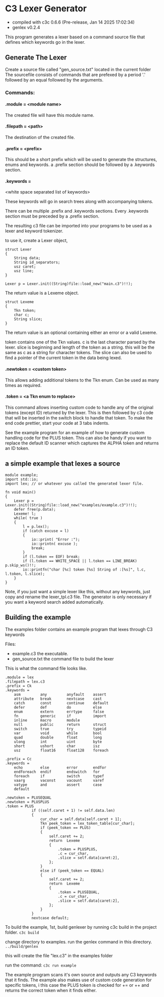 # C3 Lexer Generator

* compiled with c3c  0.6.6 (Pre-release, Jan 14 2025 17:02:34)
* genlex v0.2.4

This program generates a lexer based on a command source file that defines which keywords
go in the lexer.

## Generate The Lexer

Create a source file called "gen_source.txt" located in the current folder
The sourcefile consists of commands that are prefexed by a period '.' followed
by an equal followed by the arguments.

### Commands:

#### .module = \<module name\>

The created file will have this module name.

#### .filepath = \<path\>

The destination of the created file.

#### .prefix = \<prefix\>

This should be a short prefix which will be used to generate the structures, enums
and keywords. a .prefix section should be followed by a .keywords section.

#### .keywords =
\<white space separated list of keywords\>

These keywords will go in search trees along with accompanying tokens.

There can be multiple .prefix and .keywords sections. Every .keywords section must be
preceded by a .prefix section.

The resulting c3 file can be imported into your programs to be used as a lexer and
keyword tokenizer.



to use it, create a Lexer object,

```
struct Lexer
{
	String data;
	String id_separators;
	usz caret;
	usz line;
}

Lexer p = Lexer.init((String)file::load_new("main.c3")!!);

```


The return value is a Lexeme object.

```
struct Lexeme
{
	Tkn token;
	char c;
	String slice;
}
```

The return value is an optional containing either an error or a valid Lexeme.

token contains one of the Tkn values.
c is the last character parsed by the lexer.
slice is beginning and length of the token as a string. this will be the same as c as a string for character tokens.
The slice can also be used to find a pointer of the current token in the data being lexed.

#### .newtoken = \<custom token\>

This allows adding additional tokens to the Tkn enum.
Can be used as many times as required.

#### .token = \<a Tkn enum to replace\>

This command allows inserting custom code to handle any of the original tokens (except ID) returned by the lexer.
This is then followed by c3 code that will be inserted in the switch block to handle that token.
To make the end code prettier, start your code at 3 tabs indents.

See the example program for an example of how to generate custom handling code for the PLUS token.
This can also be handy if you want to replace the default ID scanner which captures the ALPHA token
and returns an ID token.

## a simple example that lexes a source

```
module example;
import std::io;
import lex; // or whatever you called the generated lexer file.

fn void main()
{
	Lexer p = Lexer.init((String)file::load_new("examples/example.c3")!!);
	defer free(p.data);
	Lexeme! l;
	while( true )
	{
		l = p.lex();
		if (catch excuse = l)
		{
			io::print( "Error :");
			io::printn( excuse );
			break;
		}
		if (l.token == EOF) break;
		if (l.token == WHITE_SPACE || l.token == LINE_BREAK) p.skip_ws()!!;
		io::printfn("char [%c] token [%s] String of :[%s]", l.c, l.token, l.slice);
	}
}
```

Note, if you just want a simple lexer like this, without any keywords, just copy
and rename the lexer_tpl.c3 file. The generator is only necessary if you want
a keyword search added automatically.

## Building the example

The examples folder contains an example program that lexes through C3 keywords

Files:
* example.c3 the executable.
* gen_source.txt the command file to build the lexer

This is what the command file looks like.

```
.module = lex
.filepath = lex.c3
.prefix = Ck
.keywords =
	asm			any			anyfault	assert
	attribute	break		nextcase	cast
	catch		const		continue	default
	defer		def 		do 			else
	enum		extern		errtype		false
	fn			generic		if			import
	inline 		macro		module 		
	null		public		return		struct
	switch		true		try 		typeid
	var 		void 		while		bool
	quad 		double 		float 		long
	ulong 		int			uint 		byte
	short 		ushort 		char 		isz
	usz			float16 	float128 	foreach

.prefix = Cc
.keywords = 
	echo 		else 		error 		endfor
	endforeach 	endif		endswitch	for
	foreach 	if 			switch 		typef
	vaarg 		vaconst 	vacount 	varef
	vatype		and 		assert 		case
	default

.newtoken = PLUSEQUAL
.newtoken = PLUSPLUS
.token = PLUS
			if ((self.caret + 1) != self.data.len)
			{
				cur_char = self.data[self.caret + 1];
				Tkn peek_token = lex_token_table[cur_char];
				if (peek_token == PLUS)
				{
					self.caret += 2;
					return	Lexeme
					{
						.token = PLUSPLUS,
						.c = cur_char,
						.slice = self.data[caret:2],
					};
				}
				else if (peek_token == EQUAL)
				{
					self.caret += 2;
					return	Lexeme
					{
						.token = PLUSEQUAL,
						.c = cur_char,
						.slice = self.data[caret:2],
					};
				}
			}
			nextcase default;
```

To build the example, 1st, build genlexer by running c3c build in the project folder.
```c3c build```

change directory to examples.
run the genlex command in this directory.
```../build/genlex```

this will create the file "lex.c3" in the examples folder

run the command:
```c3c run example```

The example program scans it's own source and outputs any C3 keywords that it finds.
The example also makes use of custom code generation for specific tokens, i this case
the PLUS token is checked for += or ++ and returns the correct token when it finds either.
